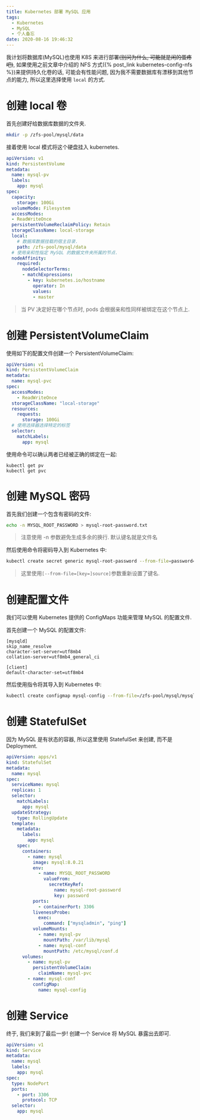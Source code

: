 ```yaml
---
title: Kubernetes 部署 MySQL 应用
tags:
  - Kubernetes
  - MySQL
  - 个人备忘
date: 2020-08-16 19:46:32
---
```



我计划将数据库(MySQL)也使用 K8S 来进行部署~~(别问为什么, 可能就是闲的蛋疼吧)~~, 如果使用之前文章中介绍的 NFS 方式({% post_link kubernetes-config-nfs %})来提供持久化卷的话, 可能会有性能问题, 因为我不需要数据库有漂移到其他节点的能力, 所以这里选择使用 ```local``` 的方式.

# 创建 local 卷

首先创建好给数据库数据的文件夹.

```bash
mkdir -p /zfs-pool/mysql/data
```

接着使用 local 模式将这个硬盘挂入 kubernetes.

```yaml
apiVersion: v1
kind: PersistentVolume
metadata:
  name: mysql-pv
  labels:
    app: mysql
spec:
  capacity:
    storage: 100Gi
  volumeMode: Filesystem
  accessModes:
  - ReadWriteOnce
  persistentVolumeReclaimPolicy: Retain
  storageClassName: local-storage
  local:
    # 数据库数据挂载的宿主目录.
    path: /zfs-pool/mysql/data
  # 使用亲和性指定 MySQL 的数据文件夹所属的节点.
  nodeAffinity:
    required:
      nodeSelectorTerms:
      - matchExpressions:
        - key: kubernetes.io/hostname
          operator: In
          values:
          - master
```

> 当 PV 决定好在哪个节点时, pods 会根据亲和性同样被绑定在这个节点上.

# 创建 PersistentVolumeClaim

使用如下的配置文件创建一个 PersistentVolumeClaim:

```yaml
apiVersion: v1
kind: PersistentVolumeClaim
metadata:
  name: mysql-pvc
spec:
  accessModes:
    - ReadWriteOnce
  storageClassName: "local-storage"
  resources:
    requests:
      storage: 100Gi
  # 使用选择器选择特定的标签
  selector:
    matchLabels:
      app: mysql
```

使用命令可以确认两者已经被正确的绑定在一起:

```
kubectl get pv
kubectl get pvc
```

# 创建 MySQL 密码

首先我们创建一个包含有密码的文件:

```bash
echo -n MYSQL_ROOT_PASSWORD > mysql-root-password.txt
```

> 注意使用 -n 参数避免生成多余的换行.
> 默认键名就是文件名

然后使用命令将密码导入到 Kubernetes 中:

```bash
kubectl create secret generic mysql-root-password --from-file=password=./mysql-root-password.txt
```

> 这里使用```[--from-file=[key=]source]```参数重新设置了键名.

# 创建配置文件

我们可以使用 Kubernetes 提供的 ConfigMaps 功能来管理 MySQL 的配置文件.

首先创建一个 MySQL 的配置文件:

```
[mysqld]
skip_name_resolve
character-set-server=utf8mb4
collation-server=utf8mb4_general_ci

[client]
default-character-set=utf8mb4
```

然后使用指令将其导入到 Kubernetes 中:

```bash
kubectl create configmap mysql-config --from-file=/zfs-pool/mysql/mysql.cnf
```

# 创建 StatefulSet

因为 MySQL 是有状态的容器, 所以这里使用 StatefulSet 来创建, 而不是 Deployment.

```yaml
apiVersion: apps/v1
kind: StatefulSet
metadata:
  name: mysql
spec:
  serviceName: mysql
  replicas: 1
  selector:
    matchLabels:
      app: mysql
  updateStrategy:
    type: RollingUpdate
  template:
    metadata:
      labels:
        app: mysql
    spec:
      containers:
        - name: mysql
          image: mysql:8.0.21
          env:
            - name: MYSQL_ROOT_PASSWORD
              valueFrom:
                secretKeyRef:
                  name: mysql-root-password
                  key: password
          ports:
            - containerPort: 3306
          livenessProbe:
            exec:
              command: ["mysqladmin", "ping"]
          volumeMounts:
            - name: mysql-pv
              mountPath: /var/lib/mysql
            - name: mysql-conf
              mountPath: /etc/mysql/conf.d
      volumes:
        - name: mysql-pv
          persistentVolumeClaim:
            claimName: mysql-pvc
        - name: mysql-conf
          configMap:
            name: mysql-config
```

# 创建 Service

终于, 我们来到了最后一步! 创建一个 Service 将 MySQL 暴露出去即可.

```yaml
apiVersion: v1
kind: Service
metadata:
  name: mysql
  labels:
    app: mysql
spec:
  type: NodePort
  ports:
    - port: 3306
      protocol: TCP
  selector:
    app: mysql
```
